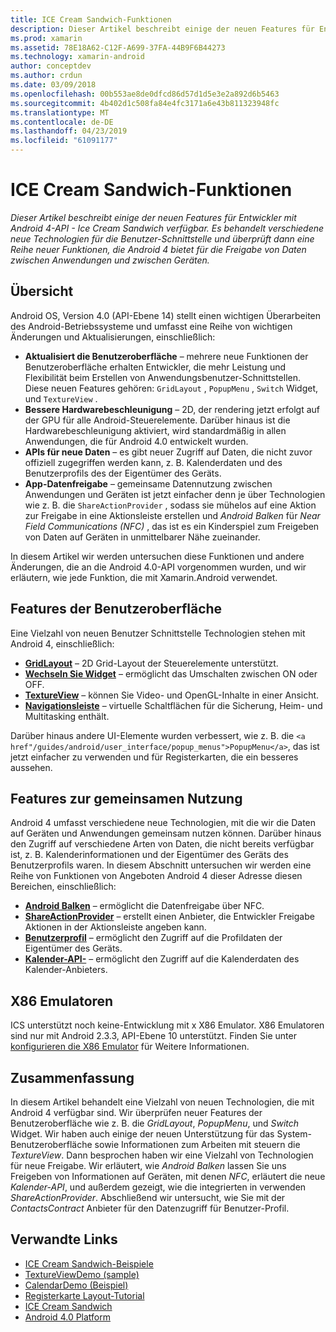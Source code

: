 ```yaml
---
title: ICE Cream Sandwich-Funktionen
description: Dieser Artikel beschreibt einige der neuen Features für Entwickler mit Android 4-API - Ice Cream Sandwich verfügbar. Es behandelt verschiedene neue Technologien für die Benutzer-Schnittstelle und überprüft dann eine Reihe neuer Funktionen, die Android 4 bietet für die Freigabe von Daten zwischen Anwendungen und zwischen Geräten.
ms.prod: xamarin
ms.assetid: 78E18A62-C12F-A699-37FA-44B9F6B44273
ms.technology: xamarin-android
author: conceptdev
ms.author: crdun
ms.date: 03/09/2018
ms.openlocfilehash: 00b553ae8de0dfcd86d57d1d5e3e2a892d6b5463
ms.sourcegitcommit: 4b402d1c508fa84e4fc3171a6e43b811323948fc
ms.translationtype: MT
ms.contentlocale: de-DE
ms.lasthandoff: 04/23/2019
ms.locfileid: "61091177"
---
```

# <a name="ice-cream-sandwich-features"></a>ICE Cream Sandwich-Funktionen

_Dieser Artikel beschreibt einige der neuen Features für Entwickler mit Android 4-API - Ice Cream Sandwich verfügbar. Es behandelt verschiedene neue Technologien für die Benutzer-Schnittstelle und überprüft dann eine Reihe neuer Funktionen, die Android 4 bietet für die Freigabe von Daten zwischen Anwendungen und zwischen Geräten._

## <a name="overview"></a>Übersicht

Android OS, Version 4.0 (API-Ebene 14) stellt einen wichtigen Überarbeiten des Android-Betriebssysteme und umfasst eine Reihe von wichtigen Änderungen und Aktualisierungen, einschließlich:

-   **Aktualisiert die Benutzeroberfläche** – mehrere neue Funktionen der Benutzeroberfläche erhalten Entwickler, die mehr Leistung und Flexibilität beim Erstellen von Anwendungsbenutzer-Schnittstellen. Diese neuen Features gehören: `GridLayout` , `PopupMenu` , `Switch` Widget, und `TextureView` . 
-   **Bessere Hardwarebeschleunigung** – 2D, der rendering jetzt erfolgt auf der GPU für alle Android-Steuerelemente. Darüber hinaus ist die Hardwarebeschleunigung aktiviert, wird standardmäßig in allen Anwendungen, die für Android 4.0 entwickelt wurden. 
-   **APIs für neue Daten** – es gibt neuer Zugriff auf Daten, die nicht zuvor offiziell zugegriffen werden kann, z. B. Kalenderdaten und des Benutzerprofils des der Eigentümer des Geräts. 
-   **App-Datenfreigabe** – gemeinsame Datennutzung zwischen Anwendungen und Geräten ist jetzt einfacher denn je über Technologien wie z. B. die `ShareActionProvider` , sodass sie mühelos auf eine Aktion zur Freigabe in eine Aktionsleiste erstellen und *Android Balken* für *Near Field Communications (NFC)* , das ist es ein Kinderspiel zum Freigeben von Daten auf Geräten in unmittelbarer Nähe zueinander. 


In diesem Artikel wir werden untersuchen diese Funktionen und andere Änderungen, die an die Android 4.0-API vorgenommen wurden, und wir erläutern, wie jede Funktion, die mit Xamarin.Android verwendet.

## <a name="user-interface-features"></a>Features der Benutzeroberfläche

Eine Vielzahl von neuen Benutzer Schnittstelle Technologien stehen mit Android 4, einschließlich:

-   **[GridLayout](~/android/user-interface/layouts/grid-layout.md)**  – 2D Grid-Layout der Steuerelemente unterstützt. 
-   **[Wechseln Sie Widget](~/android/user-interface/controls/switch.md)**  – ermöglicht das Umschalten zwischen ON oder OFF. 
-   **[TextureView](~/android/user-interface/controls/texture-view.md)**  – können Sie Video- und OpenGL-Inhalte in einer Ansicht. 
-   **[Navigationsleiste](~/android/user-interface/controls/navigation-bar.md)**  – virtuelle Schaltflächen für die Sicherung, Heim- und Multitasking enthält. 


Darüber hinaus andere UI-Elemente wurden verbessert, wie z. B. die `<a href"/guides/android/user_interface/popup_menus">PopupMenu</a>`, das ist jetzt einfacher zu verwenden und für Registerkarten, die ein besseres aussehen.

## <a name="sharing-features"></a>Features zur gemeinsamen Nutzung

Android 4 umfasst verschiedene neue Technologien, mit die wir die Daten auf Geräten und Anwendungen gemeinsam nutzen können. Darüber hinaus den Zugriff auf verschiedene Arten von Daten, die nicht bereits verfügbar ist, z. B. Kalenderinformationen und der Eigentümer des Geräts des Benutzerprofils waren. In diesem Abschnitt untersuchen wir werden eine Reihe von Funktionen von Angeboten Android 4 dieser Adresse diesen Bereichen, einschließlich:

-  **[Android Balken](~/android/platform/android-beam.md)**  – ermöglicht die Datenfreigabe über NFC.
-   **[ShareActionProvider](~/android/user-interface/controls/action-bar.md)**  – erstellt einen Anbieter, die Entwickler Freigabe Aktionen in der Aktionsleiste angeben kann. 
-   **[Benutzerprofil](~/android/user-interface/user-profile.md)**  – ermöglicht den Zugriff auf die Profildaten der Eigentümer des Geräts. 
-   **[Kalender-API-](~/android/user-interface/controls/calendar.md)**  – ermöglicht den Zugriff auf die Kalenderdaten des Kalender-Anbieters. 

## <a name="x86-emulators"></a>X86 Emulatoren

ICS unterstützt noch keine-Entwicklung mit x X86 Emulator. X86 Emulatoren sind nur mit Android 2.3.3, API-Ebene 10 unterstützt. Finden Sie unter [konfigurieren die X86 Emulator](~/android/get-started/installation/android-emulator/index.md) für Weitere Informationen.

## <a name="summary"></a>Zusammenfassung

In diesem Artikel behandelt eine Vielzahl von neuen Technologien, die mit Android 4 verfügbar sind. Wir überprüfen neuer Features der Benutzeroberfläche wie z. B. die *GridLayout*, *PopupMenu*, und *Switch* Widget. Wir haben auch einige der neuen Unterstützung für das System-Benutzeroberfläche sowie Informationen zum Arbeiten mit steuern die *TextureView*. Dann besprochen haben wir eine Vielzahl von Technologien für neue Freigabe. Wir erläutert, wie *Android Balken* lassen Sie uns Freigeben von Informationen auf Geräten, mit denen *NFC*, erläutert die neue *Kalender-API*, und außerdem gezeigt, wie die integrierten in verwenden *ShareActionProvider*.
Abschließend wir untersucht, wie Sie mit der *ContactsContract* Anbieter für den Datenzugriff für Benutzer-Profil.



## <a name="related-links"></a>Verwandte Links

- [ICE Cream Sandwich-Beispiele](https://developer.xamarin.com/samples/monodroid/PlatformFeatures/ICS_Samples/)
- [TextureViewDemo (sample)](https://developer.xamarin.com/samples/monodroid/TextureViewDemo/)
- [CalendarDemo (Beispiel)](https://developer.xamarin.com/samples/monodroid/CalendarDemo/)
- [Registerkarte Layout-Tutorial](~/android/user-interface/layouts/tab-layout/index.md)
- [ICE Cream Sandwich](https://developer.android.com/about/versions/android-4.0-highlights.html)
- [Android 4.0 Platform](https://developer.android.com/about/versions/android-4.0.html)
